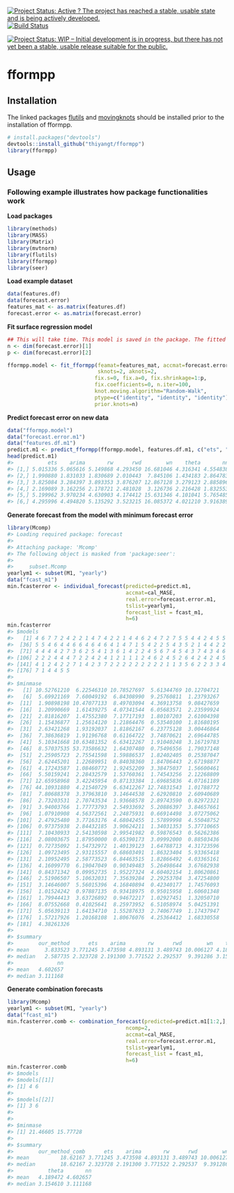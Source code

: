 
[![Project Status: Active ? The project has reached a stable, usable state and is being actively developed.](http://www.repostatus.org/badges/latest/active.svg)](http://www.repostatus.org/#active) [![Build Status](https://travis-ci.org/thiyangt/fformpp.svg?branch=master)](https://travis-ci.org/thiyangt/fformpp.svg?branch=masterr)

[![Project Status: WIP – Initial development is in progress, but there has not yet been a stable, usable release suitable for the public.](https://www.repostatus.org/badges/latest/wip.svg)](https://www.repostatus.org/#wip)

<!-- README.md is generated from README.Rmd. Please edit that file -->
fformpp
=======

Installation
------------

The linked packages [flutils](https://github.com/feng-li/flutils) and [movingknots](https://github.com/feng-li/movingknots) should be installed prior to the installation of fformpp.

``` r
# install.packages("devtools")
devtools::install_github("thiyangt/fformpp")
library(fformpp)
```

Usage
-----

### Following example illustrates how package functionalities work

**Load packages**

``` r
library(methods)
library(MASS)
library(Matrix)
library(mvtnorm)
library(flutils)
library(fformpp)
library(seer)
```

**Load example dataset**

``` r
data(features.df)
data(forecast.error)
features_mat <- as.matrix(features.df)
forecast.error <- as.matrix(forecast.error)
```

**Fit surface regression model**

``` r
## This will take time. This model is saved in the package. The fitted model is  saved into the package for easy references.
n <- dim(forecast.error)[1]
p <- dim(forecast.error)[2]

fformpp.model <- fit_fformpp(feamat=features_mat, accmat=forecast.error, 
                             sknots=2, aknots=2,
                            fix.s=0, fix.a=0, fix.shrinkage=1:p,            fix.covariance=0,
                            fix.coefficients=0, n.iter=100,
                            knot.moving.algorithm="Random-Walk",
                            ptype=c("identity", "identity", "identity"),
                            prior.knots=n)

```

**Predict forecast error on new data**

``` r
data("fformpp.model")
data("forecast.error.m1")
data("features.df.m1")
predict.m1 <- predict_fformpp(fformpp.model, features.df.m1, c("ets", "arima", "rw", "rwd", "wn", "theta", "nn"), log=FALSE, final.estimate=median)
head(predict.m1)
#>           ets    arima       rw      rwd        wn    theta       nn
#> [1,] 5.015336 5.065616 5.149868 4.293450 16.681046 4.316341 4.554838
#> [2,] 1.990880 1.831033 1.830689 2.010443  7.845106 1.434183 2.864783
#> [3,] 3.825084 3.284397 3.893353 3.876207 12.867128 3.279123 2.885896
#> [4,] 2.169089 3.162256 2.178721 2.481028  3.126736 2.216428 1.832553
#> [5,] 5.199962 3.970234 4.630903 4.174412 15.631346 4.101041 5.765485
#> [6,] 4.295996 4.494820 5.135292 3.523215 16.085372 4.021210 3.916389
```

**Generate forecast from the model with minimum forecast error**

``` r
library(Mcomp)
#> Loading required package: forecast
#> 
#> Attaching package: 'Mcomp'
#> The following object is masked from 'package:seer':
#> 
#>     subset.Mcomp
yearlym1 <- subset(M1, "yearly")
data("fcast_m1")
min.fcasterror <- individual_forecast(predicted=predict.m1, 
                                      accmat=cal_MASE, 
                                      real.error=forecast.error.m1, 
                                      tslist=yearlym1, 
                                      forecast_list = fcast_m1,
                                      h=6)
min.fcasterror
#> $models
#>   [1] 4 6 7 7 2 4 2 2 1 4 7 4 2 2 1 4 4 6 2 4 7 2 7 5 5 4 4 2 4 5 5 3 4 5 5
#>  [36] 5 5 4 6 4 4 6 6 4 6 4 6 4 1 4 7 1 5 4 2 2 5 4 3 5 2 1 4 4 2 2 2 4 1 4
#>  [71] 4 4 4 4 2 7 3 6 2 5 4 1 3 6 1 4 2 2 4 5 6 7 4 5 4 3 7 4 3 4 6 1 7 2 2
#> [106] 2 2 2 4 4 4 7 2 2 4 2 4 1 2 1 1 1 2 4 6 2 4 5 2 6 4 2 4 2 4 5 7 3 2 6
#> [141] 4 1 2 4 2 2 7 1 4 2 3 7 2 2 2 2 2 2 2 2 2 1 1 3 5 6 2 2 3 3 4 7 1 2 1
#> [176] 7 1 4 4 5 5
#> 
#> $minmase
#>   [1] 10.52761210  6.22546310 10.78527697  5.61344769 10.12704721
#>   [6]  5.69921169  7.60049192  6.84308990  9.25760811  1.23793267
#>  [11]  1.90898198 10.47077133  8.49703094  4.36913758  9.08427659
#>  [16]  1.20990669  1.61439275  4.07341544  6.05683571  2.23599924
#>  [21]  2.81816207  1.47552380  7.17717193  1.80107203  2.61004398
#>  [26]  1.15436877  1.25614120  1.21864476  0.53540100  1.81680195
#>  [31]  2.63421268  1.93192037  1.81862167  6.23775128  3.00446864
#>  [36]  7.38636819  1.91196768  0.61164722  3.74870621  2.69644785
#>  [41]  5.10341668 10.63481352  6.63412267  1.91040248  3.16719783
#>  [46]  8.57037535 53.73586632  1.64307480  0.75496556  1.79037148
#>  [51]  2.25905723  2.75541598  1.59886537  1.82402405  0.25387047
#>  [56]  2.62445201  1.22689951  0.84038360  1.84706443  2.67198877
#>  [61]  4.17243587  1.08460772  1.92452209  3.38475037  1.56600461
#>  [66]  5.50159241  2.28432579  1.53760361  1.74543256  2.12268809
#>  [71] 12.65958968  3.42245954  0.87133384  1.69685836  4.07161189
#>  [76] 44.10931880  4.21540729  6.63412267 12.74831543  1.01788772
#>  [81]  7.80688378  3.37963810  3.14644538  2.62920810  2.60940689
#>  [86]  2.73203531  2.70743534  1.93668578  2.89743590  0.82972321
#>  [91]  3.94003766  1.77773793  2.54933692  5.20886397  3.84657661
#>  [96]  1.07910908  4.56372561  2.24875931  0.66914498  3.07275062
#> [101]  2.47925480  3.77163176  4.68042455  1.57899998  4.55048752
#> [106]  0.97375938  2.84432185  3.90624211  1.34031353  5.37710665
#> [111]  7.10430933  2.54130598  2.99541982  0.59876543  0.56262386
#> [116]  2.08003675  1.87950000  0.65390173  3.09992000  0.88503436
#> [121]  0.72735092  1.54732972  1.40139123  1.64788713  4.31723596
#> [126]  1.09723495  2.93115557  0.68603491  1.86323404  5.93365418
#> [131]  2.10952495  2.58773523  6.84463515  1.82866492  4.03365161
#> [136]  4.16099770  6.19047049  0.90349483  5.26498644  3.67682938
#> [141]  0.84371342  0.09952735  1.95227324  4.60402154  1.80620861
#> [146]  2.51906507  5.10632031  7.35639284  2.29253704  3.47254800
#> [151]  3.14646007  5.56015396  4.16840894  0.42340177  1.74576093
#> [156]  1.01524242  0.97887135  0.93418975  0.95015958  1.60601348
#> [161]  1.79944413  3.63726892  0.94672217  1.02927451  1.32050710
#> [166]  8.07552668  0.41025641  8.25973952  6.51058974  5.04251391
#> [171]  5.05639113  1.64134710  1.55287633  2.74067749  1.17437947
#> [176]  1.57217926  1.20168108  1.80676076  4.25364412  1.68330558
#> [181]  4.38261326
#> 
#> $summary
#>        our_method      ets    arima       rw      rwd        wn    theta
#> mean     3.833523 3.771245 3.473598 4.893131 3.489743 10.006127 4.189472
#> median   2.587735 2.323728 2.191300 3.771522 2.292537  9.391286 3.154610
#>              nn
#> mean   4.602657
#> median 3.111168
```

**Generate combination forecasts**

``` r
library(Mcomp)
yearlym1 <- subset(M1, "yearly")
data("fcast_m1")
min.fcasterror.comb <- combination_forecast(predicted=predict.m1[1:2,], 
                                      ncomp=2,
                                      accmat=cal_MASE, 
                                      real.error=forecast.error.m1, 
                                      tslist=yearlym1, 
                                      forecast_list = fcast_m1,
                                      h=6)
min.fcasterror.comb
#> $models
#> $models[[1]]
#> [1] 4 6
#> 
#> $models[[2]]
#> [1] 3 6
#> 
#> 
#> $minmase
#> [1] 21.46605 15.77728
#> 
#> $summary
#>        our_method_comb      ets    arima       rw      rwd        wn
#> mean          18.62167 3.771245 3.473598 4.893131 3.489743 10.006127
#> median        18.62167 2.323728 2.191300 3.771522 2.292537  9.391286
#>           theta       nn
#> mean   4.189472 4.602657
#> median 3.154610 3.111168
```
